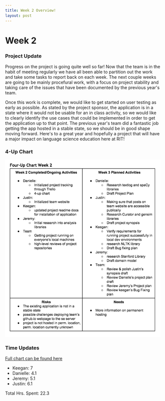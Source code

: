 ```yaml
---
title: Week 2 Overview!
layout: post
---
```


# Week 2

### Project Update
Progress on the project is going quite well so far! Now that the team is in the habit of meeting regularly we have all been able to
partition out the work and take some tasks to report back on each week. The next couple weeks are going to be mainly procefural work,
with a focus on project stability and taking care of the issues that have been documented by the previous year's team. 

Once this work is complete, we would like to get started on user testing as early as possible. As stated by the project
sponsor, the application is in a state where it would not be usable for an in class activity, so we would like to 
clearly identify the use cases that could be implemented in order to get the application up to that point. The
previous year's team did a fantastic job getting the app hosted in a stable state, so we should be in
good shape moving forward. Here's to a great year and hopefully a project that will have a major impact on
language science education here at RIT!

### 4-Up Chart
![Week 2 4-UP Chart]({{site.baseurl}}../../../images/week2-4up.png)

### Time Updates
[Full chart can be found here]({{site.baseurl}}../../../staticcontent/week2-timesheet.pdf)

* Keegan: 7
* Danielle: 4.1
* Jeremy: 5.1
* Justin: 6.1

Total Hrs. Spent: 22.3
